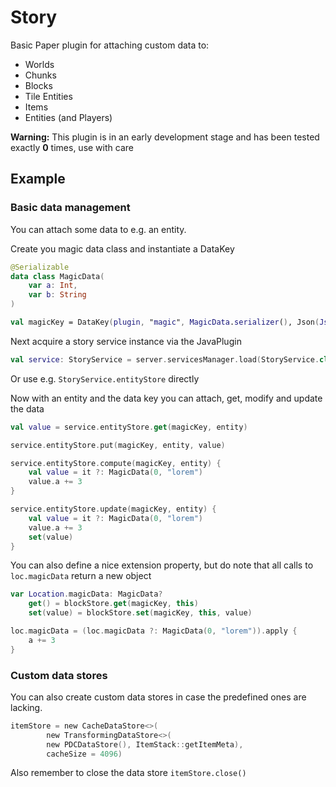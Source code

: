 # Story
Basic Paper plugin for attaching custom data to:
- Worlds
- Chunks
- Blocks
- Tile Entities
- Items
- Entities (and Players)

**Warning:** This plugin is in an early development stage and has been tested exactly **0** times, use with care

## Example

### Basic data management

You can attach some data to e.g. an entity.

Create you magic data class and instantiate a DataKey
```kotlin
@Serializable
data class MagicData(
    var a: Int,
    var b: String
)

val magicKey = DataKey(plugin, "magic", MagicData.serializer(), Json(JsonConfiguration.Stable))
```

Next acquire a story service instance via the JavaPlugin 
```kotlin
val service: StoryService = server.servicesManager.load(StoryService.class);
```

Or use e.g. `StoryService.entityStore` directly

Now with an entity and the data key you can attach, get, modify and update the data
```kotlin
val value = service.entityStore.get(magicKey, entity)

service.entityStore.put(magicKey, entity, value)

service.entityStore.compute(magicKey, entity) {
    val value = it ?: MagicData(0, "lorem")
    value.a += 3
}

service.entityStore.update(magicKey, entity) {
    val value = it ?: MagicData(0, "lorem")
    value.a += 3
    set(value)
}
```

You can also define a nice extension property, but do note that all calls to `loc.magicData` return a new object
```kotlin
var Location.magicData: MagicData?
    get() = blockStore.get(magicKey, this)
    set(value) = blockStore.set(magicKey, this, value)

loc.magicData = (loc.magicData ?: MagicData(0, "lorem")).apply {
    a += 3
}
```

### Custom data stores

You can also create custom data stores in case the predefined ones are lacking.

```kotlin
itemStore = new CacheDataStore<>(
        new TransformingDataStore<>(
        new PDCDataStore(), ItemStack::getItemMeta),
        cacheSize = 4096)
```

Also remember to close the data store `itemStore.close()`
